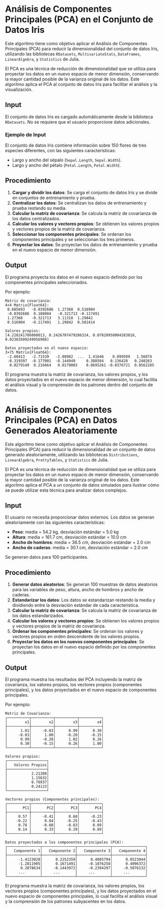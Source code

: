 # Análisis de Componentes Principales (PCA) en el Conjunto de Datos Iris

Este algoritmo tiene como objetivo aplicar el Análisis de Componentes Principales (PCA) para reducir la dimensionalidad del conjunto de datos Iris, utilizando las bibliotecas `RDatasets`, `MultivariateStats`, `DataFrames`, `LinearAlgebra`, y `Statistics` de Julia.

El PCA es una técnica de reducción de dimensionalidad que se utiliza para proyectar los datos en un nuevo espacio de menor dimensión, conservando la mayor cantidad posible de la varianza original de los datos. Este algoritmo aplica el PCA al conjunto de datos Iris para facilitar el análisis y la visualización.

## Input
El conjunto de datos Iris es cargado automáticamente desde la biblioteca `RDatasets`. No se requiere que el usuario proporcione datos adicionales.

### Ejemplo de Input
El conjunto de datos Iris contiene información sobre 150 flores de tres especies diferentes, con las siguientes características:
- Largo y ancho del sépalo (`Sepal.Length`, `Sepal.Width`).
- Largo y ancho del pétalo (`Petal.Length`, `Petal.Width`).

## Procedimiento
1. **Cargar y dividir los datos**: Se carga el conjunto de datos Iris y se divide en conjuntos de entrenamiento y prueba.
2. **Centralizar los datos**: Se centralizan los datos de entrenamiento y prueba restando su media.
3. **Calcular la matriz de covarianza**: Se calcula la matriz de covarianza de los datos centralizados.
4. **Calcular los valores y vectores propios**: Se obtienen los valores propios y vectores propios de la matriz de covarianza.
5. **Seleccionar los componentes principales**: Se ordenan los componentes principales y se seleccionan los tres primeros.
6. **Proyectar los datos**: Se proyectan los datos de entrenamiento y prueba en el nuevo espacio de menor dimensión.

## Output
El programa proyecta los datos en el nuevo espacio definido por los componentes principales seleccionados.

Por ejemplo:

```
Matriz de covarianza:
4×4 Matrix{Float64}:
 0.685693   -0.0392686  1.27368  0.516904
 -0.0392686  0.188004   -0.321713 -0.117491
 1.27368    -0.321713   3.11318  1.29842
 0.516904   -0.117491   1.29842  0.582414

Valores propios:
[4.228241706008013, 0.2426707479286324, 0.07820950004283818, 0.02383509249956988]

Datos proyectados en el nuevo espacio:
3×75 Matrix{Float64}:
 -2.68413   -2.71539   -2.88982  ...  1.41646    0.899589   1.56874
 -0.319397  -0.177001  -0.144949     0.388584   0.136428   0.240263
  0.0279149  0.210464   0.0179003    0.0695261 -0.0376721  0.0562285
```

El programa muestra la matriz de covarianza, los valores propios, y los datos proyectados en el nuevo espacio de menor dimensión, lo cual facilita el análisis visual y la comprensión de los patrones dentro del conjunto de datos.

# Análisis de Componentes Principales (PCA) en Datos Generados Aleatoriamente

Este algoritmo tiene como objetivo aplicar el Análisis de Componentes Principales (PCA) para reducir la dimensionalidad de un conjunto de datos generado aleatoriamente, utilizando las bibliotecas `Distributions`, `LinearAlgebra`, `PrettyTables`, y `Statistics` de Julia.

El PCA es una técnica de reducción de dimensionalidad que se utiliza para proyectar los datos en un nuevo espacio de menor dimensión, conservando la mayor cantidad posible de la varianza original de los datos. Este algoritmo aplica el PCA a un conjunto de datos simulados para ilustrar cómo se puede utilizar esta técnica para analizar datos complejos.

## Input
El usuario no necesita proporcionar datos externos. Los datos se generan aleatoriamente con las siguientes características:
- **Peso**: media = 54.2 kg, desviación estándar = 5.0 kg
- **Altura**: media = 161.7 cm, desviación estándar = 10.0 cm
- **Ancho de hombros**: media = 36.5 cm, desviación estándar = 2.0 cm
- **Ancho de caderas**: media = 30.1 cm, desviación estándar = 2.0 cm

Se generan datos para 100 participantes.

## Procedimiento
1. **Generar datos aleatorios**: Se generan 100 muestras de datos aleatorios para las variables de peso, altura, ancho de hombros y ancho de caderas.
2. **Estandarizar los datos**: Los datos se estandarizan restando la media y dividiendo entre la desviación estándar de cada característica.
3. **Calcular la matriz de covarianza**: Se calcula la matriz de covarianza de los datos estandarizados.
4. **Calcular los valores y vectores propios**: Se obtienen los valores propios y vectores propios de la matriz de covarianza.
5. **Ordenar los componentes principales**: Se ordenan los valores y vectores propios en orden descendente de los valores propios.
6. **Proyectar los datos en los nuevos componentes principales**: Se proyectan los datos en el nuevo espacio definido por los componentes principales.

## Output
El programa muestra los resultados del PCA incluyendo la matriz de covarianza, los valores propios, los vectores propios (componentes principales), y los datos proyectados en el nuevo espacio de componentes principales.

Por ejemplo:

```
Matriz de Covarianza:
┌──────────┬──────────┬──────────┬──────────┐
│        x1│        x2│        x3│        x4│
├──────────┼──────────┼──────────┼──────────┤
│      1.01│     -0.03│      0.99│      0.30│
│     -0.03│      1.00│     -0.20│     -0.15│
│      0.99│     -0.20│      1.02│      0.26│
│      0.30│     -0.15│      0.26│      1.00│
└──────────┴──────────┴──────────┴──────────┘

Valores propios:
┌──────────────────┐
│   Valores Propios│
├──────────────────┤
│           2.21308│
│           1.15632│
│           0.78937│
│           0.24123│
└──────────────────┘

Vectores propios (Componentes principales):
┌──────────┬──────────┬──────────┬──────────┐
│       PC1│       PC2│       PC3│       PC4│
├──────────┼──────────┼──────────┼──────────┤
│     0.57 │     -0.41│      0.68│     -0.23│
│    -0.22 │      0.84│     -0.25│     -0.43│
│     0.78 │     -0.08│     -0.63│      0.09│
│     0.14 │      0.33│      0.29│      0.89│
└──────────┴──────────┴──────────┴──────────┘

Datos proyectados a los componentes principales (PCA):
┌───────────────┬───────────────┬───────────────┬───────────────┐
│   Componente 1│   Componente 2│   Componente 3│   Componente 4│
├───────────────┼───────────────┼───────────────┼───────────────┤
│     -1.4123028│      0.2252359│      0.4085794│      0.0523044│
│     -1.2811905│      0.1671491│     -0.1076258│      0.4096372│
│      0.2078634│     -0.1443972│     -0.2394297│     -0.5076132│
│     ...       │     ...       │     ...       │     ...       │
└───────────────┴───────────────┴───────────────┴───────────────┘
```

El programa muestra la matriz de covarianza, los valores propios, los vectores propios (componentes principales), y los datos proyectados en el nuevo espacio de componentes principales, lo cual facilita el análisis visual y la comprensión de los patrones subyacentes en los datos.
